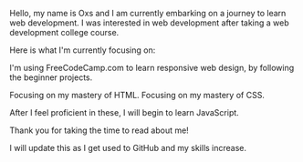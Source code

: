 Hello, my name is Oxs and I am currently embarking on a journey to learn web development. I was interested in web development after taking a web development college course.

Here is what I'm currently focusing on:

 I'm using FreeCodeCamp.com to learn responsive web design, by following the beginner projects.

Focusing on my mastery of HTML.
Focusing on my mastery of CSS.

After I feel proficient in these, I will begin to learn JavaScript.

Thank you for taking the time to read about me!

I will update this as I get used to GitHub and my skills increase.

